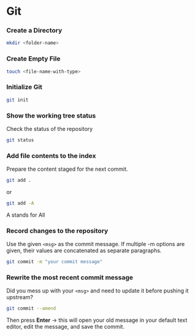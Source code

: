 # Git

### Create a Directory
```bash
mkdir <folder-name>
```

### Create Empty File
```bash
touch <file-name-with-type>
```

### Initialize Git

```bash
git init
```

### Show the working tree status

Check the status of the repository

```bash
git status
```

### Add file contents to the index

Prepare the content staged for the next commit.

```bash
git add .
```
or


```bash
git add -A
```
A stands for All

### Record changes to the repository

Use the given `<msg>` as the commit message. If multiple -m options are given, their values are concatenated as separate paragraphs.

```bash
git commit -m "your commit message"
```

### Rewrite the most recent commit message

Did you mess up with your `<msg>` and need to update it before pushing it upstream?
```bash
git commit --amend
```

Then press **Enter** -> this will open your old message in your default text editor, edit the message, and save the commit.
